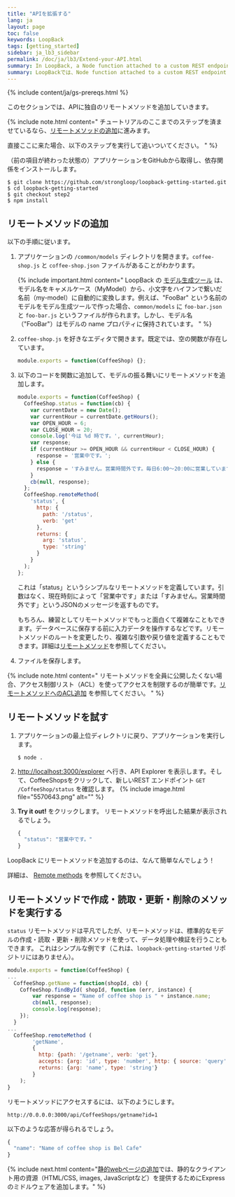 ```yaml
---
title: "APIを拡張する"
lang: ja
layout: page
toc: false
keywords: LoopBack
tags: [getting_started]
sidebar: ja_lb3_sidebar
permalink: /doc/ja/lb3/Extend-your-API.html
summary: In LoopBack, a Node function attached to a custom REST endpoint is called a <i>remote method</i>.
summary: LoopBackでは、Node function attached to a custom REST endpoint is called a <i>remote method</i>.
---
```


{% include content/ja/gs-prereqs.html %}

このセクションでは、APIに独自のリモートメソッドを追加していきます。

{% include note.html content="
チュートリアルのここまでのステップを済ませているなら、[リモートメソッドの追加](#add-a-remote-method)に進みます。

直接ここに来た場合、以下のステップを実行して追いついてください。
" %}

（前の項目が終わった状態の）アプリケーションをGitHubから取得し、依存関係をインストールします。

```
$ git clone https://github.com/strongloop/loopback-getting-started.git
$ cd loopback-getting-started
$ git checkout step2
$ npm install
```

## リモートメソッドの追加

以下の手順に従います。

1.  アプリケーションの `/common/models` ディレクトリを開きます。`coffee-shop.js` と `coffee-shop.json` ファイルがあることがわかります。

    {% include important.html content="
    LoopBack の [モデル生成ツール](Model-generator.html) は、モデル名をキャメルケース（MyModel）から、小文字をハイフンで繋いだ名前（my-model）に自動的に変換します。例えば、\"FooBar\" という名前のモデルをモデル生成ツールで作った場合、`common/models` に `foo-bar.json` と `foo-bar.js` というファイルが作られます。しかし、モデル名（\"FooBar\"）はモデルの name プロパティに保持されています。
    " %}
2.  `coffee-shop.js` を好きなエディタで開きます。既定では、空の関数が存在しています。

    ```js
    module.exports = function(CoffeeShop) {};
    ```

3.  以下のコードを関数に追加して、モデルの振る舞いにリモートメソッドを追加します。

    ```js
    module.exports = function(CoffeeShop) {
      CoffeeShop.status = function(cb) {
        var currentDate = new Date();
        var currentHour = currentDate.getHours();
        var OPEN_HOUR = 6;
        var CLOSE_HOUR = 20;
        console.log('今は %d 時です。', currentHour);
        var response;
        if (currentHour >= OPEN_HOUR && currentHour < CLOSE_HOUR) {
          response = '営業中です。';
        } else {
          response = 'すみません。営業時間外です。毎日6:00～20:00に営業しています。';
        }
        cb(null, response);
      };
      CoffeeShop.remoteMethod(
        'status', {
          http: {
            path: '/status',
            verb: 'get'
          },
          returns: {
            arg: 'status',
            type: 'string'
          }
        }
      );
    };
    ```

    これは「status」というシンプルなリモートメソッドを定義しています。引数はなく、現在時刻によって「営業中です」または「すみません。営業時間外です」というJSONのメッセージを返すものです。

    もちろん、練習としてリモートメソッドでもっと面白くて複雑なこともできます。データベースに保存する前に入力データを操作するなどです。リモートメソッドのルートを変更したり、複雑な引数や戻り値を定義することもできます。詳細は[リモートメソッド](Remote-methods)を参照してください。

4.  ファイルを保存します。

{% include note.html content="
リモートメソッドを全員に公開したくない場合、アクセス制御リスト（ACL）を使ってアクセスを制限するのが簡単です。[リモートメソッドへのACL追加](Remote-methods#adding-acls-to-remote-methods) を参照してください。
" %}

## リモートメソッドを試す

1.  アプリケーションの最上位ディレクトリに戻り、アプリケーションを実行します。

    `$ node .`

2.  [http://localhost:3000/explorer](http://localhost:3000/explorer) へ行き、API Explorer を表示します。そして、CoffeeShopsをクリックして、新しいREST エンドポイント `GET /CoffeeShop/status` を確認します。
    {% include image.html file="5570643.png" alt="" %}

3.  **Try it out!** をクリックします。
    リモートメソッドを呼出した結果が表示されるでしょう。
    ```js
    {
      "status": "営業中です。"
    }
    ```

LoopBack にリモートメソッドを追加するのは、なんて簡単なんでしょう！

詳細は、 [Remote methods](Remote-methods) を参照してください。

## リモートメソッドで作成・読取・更新・削除のメソッドを実行する

`status` リモートメソッドは平凡でしたが、リモートメソッドは、標準的なモデルの作成・読取・更新・削除メソッドを使って、データ処理や検証を行うこともできます。
これはシンプルな例です（これは、`loopback-getting-started` リポジトリにはありません）。

```js
module.exports = function(CoffeeShop) {
...
  CoffeeShop.getName = function(shopId, cb) {
    CoffeeShop.findById( shopId, function (err, instance) {
        var response = "Name of coffee shop is " + instance.name;
        cb(null, response);
        console.log(response);
    });
  }
...
  CoffeeShop.remoteMethod (
        'getName',
        {
          http: {path: '/getname', verb: 'get'},
          accepts: {arg: 'id', type: 'number', http: { source: 'query' } },
          returns: {arg: 'name', type: 'string'}
        }
    );
}
```

リモートメソッドにアクセスするには、以下のようにします。

`http://0.0.0.0:3000/api/CoffeeShops/getname?id=1`

以下のような応答が得られるでしょう。

```js
{
  "name": "Name of coffee shop is Bel Cafe"
}
```

{% include next.html content="[静的webページの追加](Add-a-static-web-page.html)では、静的なクライアント用の資源（HTML/CSS, images, JavaScriptなど）を提供するためにExpressのミドルウェアを追加します。"
%}
